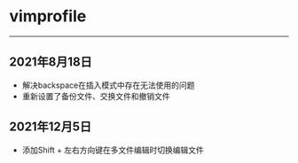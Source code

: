 # vimprofile
---
## 2021年8月18日
* 解决backspace在插入模式中存在无法使用的问题
* 重新设置了备份文件、交换文件和撤销文件

## 2021年12月5日
* 添加Shift + 左右方向键在多文件编辑时切换编辑文件
